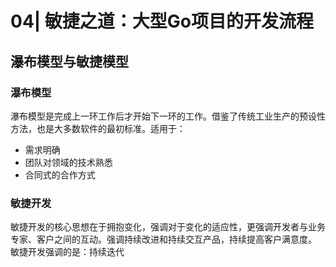 # 04| 敏捷之道：大型Go项目的开发流程

## 瀑布模型与敏捷模型

### 瀑布模型

瀑布模型是完成上一环工作后才开始下一环的工作。借鉴了传统工业生产的预设性方法，也是大多数软件的最初标准。适用于：

- 需求明确
- 团队对领域的技术熟悉
- 合同式的合作方式

### 敏捷开发

敏捷开发的核心思想在于拥抱变化，强调对于变化的适应性，更强调开发者与业务专家、客户之间的互动。强调持续改进和持续交互产品，持续提高客户满意度。
敏捷开发强调的是：持续迭代

